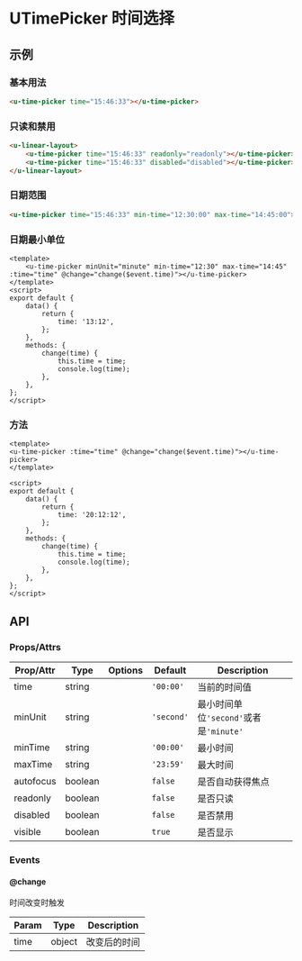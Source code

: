 <!-- 该 README.md 根据 api.yaml 和 docs/*.md 自动生成，为了方便在 GitHub 和 NPM 上查阅。如需修改，请查看源文件 -->

# UTimePicker 时间选择

## 示例
### 基本用法

``` html
<u-time-picker time="15:46:33"></u-time-picker>
```

### 只读和禁用
``` html
<u-linear-layout>
    <u-time-picker time="15:46:33" readonly="readonly"></u-time-picker>
    <u-time-picker time="15:46:33" disabled="disabled"></u-time-picker>
</u-linear-layout>
```

### 日期范围
``` html
<u-time-picker time="15:46:33" min-time="12:30:00" max-time="14:45:00"></u-time-picker>
```

### 日期最小单位
``` vue
<template>
    <u-time-picker minUnit="minute" min-time="12:30" max-time="14:45" :time="time" @change="change($event.time)"></u-time-picker>
</template>
<script>
export default {
	data() {
		return {
			time: '13:12',
		};
	},
    methods: {
        change(time) {
            this.time = time;
            console.log(time);
        },
    },
};
</script>
```
### 方法

``` vue
<template>
<u-time-picker :time="time" @change="change($event.time)"></u-time-picker>
</template>

<script>
export default {
	data() {
		return {
			time: '20:12:12',
		};
	},
    methods: {
        change(time) {
            this.time = time;
            console.log(time);
        },
    },
};
</script>
```

## API
### Props/Attrs

| Prop/Attr | Type | Options | Default | Description |
| --------- | ---- | ------- | ------- | ----------- |
| time | string |  | `'00:00'` | 当前的时间值 |
| minUnit | string |  | `'second'` | 最小时间单位`'second'`或者是`'minute'` |
| minTime | string |  | `'00:00'` | 最小时间 |
| maxTime | string |  | `'23:59'` | 最大时间 |
| autofocus | boolean |  | `false` | 是否自动获得焦点 |
| readonly | boolean |  | `false` | 是否只读 |
| disabled | boolean |  | `false` | 是否禁用 |
| visible | boolean |  | `true` | 是否显示 |

### Events

#### @change

时间改变时触发

| Param | Type | Description |
| ----- | ---- | ----------- |
| time | object | 改变后的时间 |
